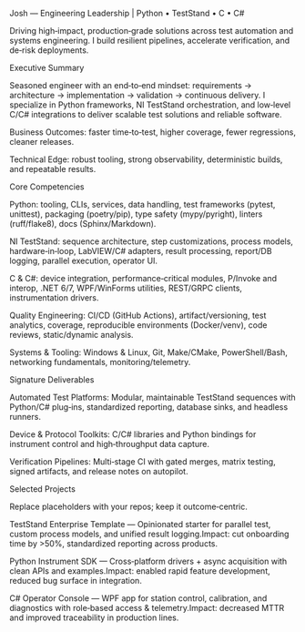 Josh — Engineering Leadership | Python • TestStand • C • C#

Driving high‑impact, production‑grade solutions across test automation and systems engineering. I build resilient pipelines, accelerate verification, and de‑risk deployments.



Executive Summary

Seasoned engineer with an end‑to‑end mindset: requirements → architecture → implementation → validation → continuous delivery. I specialize in Python frameworks, NI TestStand orchestration, and low‑level C/C# integrations to deliver scalable test solutions and reliable software.

Business Outcomes: faster time‑to‑test, higher coverage, fewer regressions, cleaner releases.

Technical Edge: robust tooling, strong observability, deterministic builds, and repeatable results.

Core Competencies

Python: tooling, CLIs, services, data handling, test frameworks (pytest, unittest), packaging (poetry/pip), type safety (mypy/pyright), linters (ruff/flake8), docs (Sphinx/Markdown).

NI TestStand: sequence architecture, step customizations, process models, hardware‑in‑loop, LabVIEW/C# adapters, result processing, report/DB logging, parallel execution, operator UI.

C & C#: device integration, performance‑critical modules, P/Invoke and interop, .NET 6/7, WPF/WinForms utilities, REST/GRPC clients, instrumentation drivers.

Quality Engineering: CI/CD (GitHub Actions), artifact/versioning, test analytics, coverage, reproducible environments (Docker/venv), code reviews, static/dynamic analysis.

Systems & Tooling: Windows & Linux, Git, Make/CMake, PowerShell/Bash, networking fundamentals, monitoring/telemetry.

Signature Deliverables

Automated Test Platforms: Modular, maintainable TestStand sequences with Python/C# plug‑ins, standardized reporting, database sinks, and headless runners.

Device & Protocol Toolkits: C/C# libraries and Python bindings for instrument control and high‑throughput data capture.

Verification Pipelines: Multi‑stage CI with gated merges, matrix testing, signed artifacts, and release notes on autopilot.

Selected Projects

Replace placeholders with your repos; keep it outcome‑centric.

TestStand Enterprise Template — Opinionated starter for parallel test, custom process models, and unified result logging.Impact: cut onboarding time by >50%, standardized reporting across products.

Python Instrument SDK — Cross‑platform drivers + async acquisition with clean APIs and examples.Impact: enabled rapid feature development, reduced bug surface in integration.

C# Operator Console — WPF app for station control, calibration, and diagnostics with role‑based access & telemetry.Impact: decreased MTTR and improved traceability in production lines.

